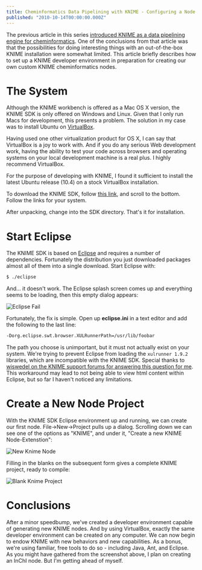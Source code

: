 ```yaml
---
title: Cheminformatics Data Pipelining with KNIME - Configuring a Node Developer Environment on Ubuntu Linux
published: "2010-10-14T00:00:00.000Z"
---
```


The previous article in this series [introduced KNIME as a data pipelining engine for cheminformatics](http://localhost:4000/articles/2010/10/11/cheminformatics-data-pipelining-with-knime-getting-started). One of the conclusions from that article was that the possibilities for doing interesting things with an out-of-the-box KNIME installation were somewhat limited. This article briefly describes how to set up a KNIME developer environment in preparation for creating our own custom KNIME cheminformatics nodes.

# The System

Although the KNIME workbench is offered as a Mac OS X version, the KNIME SDK is only offered on Windows and Linux. Given that I only run Macs for development, this presents a problem. The solution in my case was to install Ubuntu on [VirtualBox](http://www.virtualbox.org/).

Having used one other virtualization product for OS X, I can say that VirtualBox is a joy to work with. And if you do any serious Web development work, having the ability to test your code across browsers and operating systems on your local development machine is a real plus. I highly recommend VirtualBox.

For the purpose of developing with KNIME, I found it sufficient to install the latest Ubuntu release (10.4) on a stock VirtualBox installation.

To download the KNIME SDK, follow [this link](http://www.knime.org/downloads/overview), and scroll to the bottom. Follow the links for your system.

After unpacking, change into the SDK directory. That's it for installation.

# Start Eclipse

The KNIME SDK is based on [Eclipse](http://www.eclipse.org/) and requires a number of dependencies. Fortunately the distribution you just downloaded packages almost all of them into a single download. Start Eclipse with:

```bash
$ ./eclipse
```

And... it doesn't work. The Eclipse splash screen comes up and everything seems to be loading, then this empty dialog appears:

![Eclipse Fail](/images/posts/eclipse-fail.png "Eclipse Fail")

Fortunately, the fix is simple. Open up **eclipse.ini** in a text editor and add the following to the last line:

```bash
-Dorg.eclipse.swt.browser.XULRunnerPath=/usr/lib/foobar
```

The path you choose is unimportant, but it must not actually exist on your system. We're trying to prevent Eclipse from loading the <code>xulrunner 1.9.2</code> libraries, which are incompatible with the KNIME SDK. Special thanks to [wiswedel on the KNIME support forums for answering this question for me](http://tech.knime.org/forum/knime-developers/blank-window-on-launching-eclipse-knime-222-for-linux#comment-22948). This workaround may lead to not being able to view html content within Eclipse, but so far I haven't noticed any limitations.

# Create a New Node Project

With the KNIME SDK Eclipse environment up and running, we can create our first node. File->New->Project pulls up a dialog. Scrolling down we can see one of the options as "KNIME", and under it, "Create a new KNIME Node-Extenstion":

![New Knime Node](/images/posts/new-knime-node.png "New Knime Node")

Filling in the blanks on the subsequent form gives a complete KNIME project, ready to compile:

![Blank Knime Project](/images/posts/blank-knime-project.png "Blank Knime Project")

# Conclusions

After a minor speedbump, we've created a developer environment capable of generating new KNIME nodes. And by using VirtualBox, exactly the same developer environment can be created on any computer. We can now begin to endow KNIME with new behaviors and new capabilities. As a bonus, we're using familiar, free tools to do so - including Java, Ant, and Eclipse. As you might have gathered from the screenshot above, I plan on creating an InChI node. But I'm getting ahead of myself.
